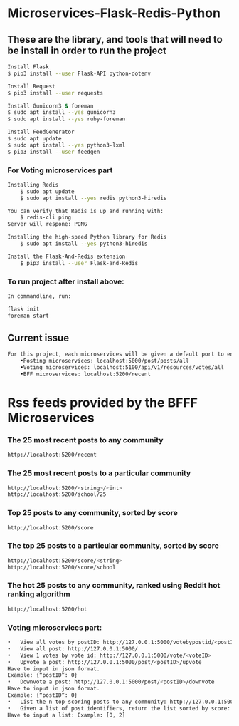 # Microservices-Flask-Redis-Python

## These are the library, and tools that will need to be install in order to run the project 
```sh
Install Flask
$ pip3 install --user Flask-API python-dotenv
```
```sh
Install Request
$ pip3 install --user requests
```
```sh
Install Gunicorn3 & foreman 
$ sudo apt install --yes gunicorn3
$ sudo apt install --yes ruby-foreman

```
```sh
Install FeedGenerator
$ sudo apt update
$ sudo apt install --yes python3-lxml
$ pip3 install --user feedgen
```

### For Voting microservices part
```sh
Installing Redis
	$ sudo apt update
	$ sudo apt install --yes redis python3-hiredis

You can verify that Redis is up and running with:
	$ redis-cli ping
Server will respone: PONG

Installing the high-speed Python library for Redis
	$ sudo apt install --yes python3-hiredis

Install the Flask-And-Redis extension
	$ pip3 install --user Flask-and-Redis   

```

### To run project after install above:
```sh
In commandline, run: 

flask init
foreman start
```

## Current issue </br>
```sh
For this project, each microservices will be given a default port to ensure that all microservices will work properly all
	•Posting microservices: localhost:5000/post/posts/all 	
	•Voting microservices: localhost:5100/api/v1/resources/votes/all 
	•BFF microservices: localhost:5200/recent

```
# Rss feeds provided by the BFFF Microservices </br>
### The 25 most recent posts to any community  </br>
```sh
http://localhost:5200/recent
```
### The 25 most recent posts to a particular community  </br>
```sh
http://localhost:5200/<string>/<int> 
http://localhost:5200/school/25 

```
### Top 25 posts to any community, sorted by score </br>
```sh
http://localhost:5200/score 
```
### The top 25 posts to a particular community, sorted by score</br>
```sh
http://localhost:5200/score/<string>
http://localhost:5200/score/school

```
### The hot 25 posts to any community, ranked using Reddit hot ranking algorithm</br>
```sh
http://localhost:5200/hot 
```

### Voting microservices part:
```sh
•	View all votes by postID: http://127.0.0.1:5000/votebypostid/<postID>
•	View all post: http://127.0.0.1:5000/
•	View 1 votes by vote id: http://127.0.0.1:5000/vote/<voteID>
•	Upvote a post: http://127.0.0.1:5000/post/<postID>/upvote
Have to input in json format. 
Example: {“postID”: 0}
•	Downvote a post: http://127.0.0.1:5000/post/<postID>/downvote
Have to input in json format. 
Example: {“postID”: 0}
•	List the n top-scoring posts to any community: http://127.0.0.1:5000/toppostscore/2
•	Given a list of post identifiers, return the list sorted by score: http://127.0.0.1:5000/listsortedbyscore
Have to input a list: Example: [0, 2]

```